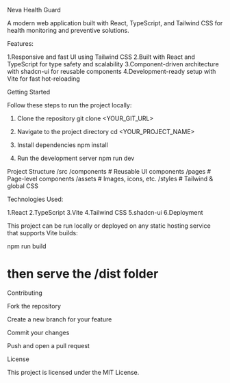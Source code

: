 
Neva Health Guard

A modern web application built with React, TypeScript, and Tailwind CSS for health monitoring and preventive solutions.

Features:

1.Responsive and fast UI using Tailwind CSS
2.Built with React and TypeScript for type safety and scalability
3.Component-driven architecture with shadcn-ui for reusable components
4.Development-ready setup with Vite for fast hot-reloading

Getting Started

Follow these steps to run the project locally:

1. Clone the repository
git clone <YOUR_GIT_URL>

2. Navigate to the project directory
cd <YOUR_PROJECT_NAME>

3. Install dependencies
npm install

4. Run the development server
npm run dev



Project Structure
/src
  /components   # Reusable UI components
  /pages        # Page-level components
  /assets       # Images, icons, etc.
  /styles       # Tailwind & global CSS

Technologies Used:

1.React
2.TypeScript
3.Vite
4.Tailwind CSS
5.shadcn-ui
6.Deployment

This project can be run locally or deployed on any static hosting service that supports Vite builds:

npm run build
# then serve the /dist folder

Contributing

Fork the repository

Create a new branch for your feature

Commit your changes

Push and open a pull request

License

This project is licensed under the MIT License.
